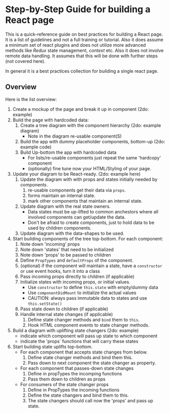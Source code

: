 # Step-by-Step Guide for building a React page

This is a quick-reference guide on best practices for building a React page. It is a list of guidelines and not a full training or tutorial. Also it does assume a minimum set of react plugins and does not utilize more advanced methods like _Redux_ state management, _context_ etc. Also it does not involve remote data handling. It assumes that this will be done with further steps (not covered here).

In general it is a best practices collection for building a single react page.

## Overview

Here is the list overview:

1. Create a mockup of the page and break it up in component (2do: example)
1. Build the page with hardcoded data:
    1. Create a tree diagram with the component hierarchy (2do: example diagram)
        * Note in the diagram re-usable component(S)
    1. Build the app with dummy placeholder components, bottom-up (2do: example code)
    2. Build Up-bottom the app with hardcoded data
        * For lists/re-usable components just repeat the same 'hardcopy' component
        * (optionally) fine tune now your HTML/Styling of your page.
1. Update your diagram to be React-ready. (2do: example here)
    1. Update the diagram with with props and states initially needed by components.
        1. re-usable components get their data via `props`.
        1. forms maintain an internal state.
        1. mark other components that maintain an internal state.
    1. Update diagram with the real state owners.
        * Data states must be up-lifted to common anchestors where all involved components can get/update the data.
        * Don't be afraid to create components, just to hold data to be used by children components.
    1. Update diagram with the data-shapes to be used.
1. Start building components of the tree top-bottom. For each component:
    1. Note down 'incoming' props
    1. Note down 'states' that need to be initialized
    1. Note down 'props' to be passed to children
    1. Define `PropTypes` and `defaultProps` of the component.
    1. (optional) if the component will maintain a state, have a `constructor` or use event hooks, turn it into a class
    1. Pass incoming props directly to children (if applicable)
    1. Initialize states with incoming props, or initial values.
        * Use `constructor` to define `this.state` with empty/dummy data
        * Use `componentDidMount` to initialize the actual values
        * CAUTION: always pass immutable data to states and use `this.setState()`
    1. Pass state down to children (if applicable)
    1. Handle internal state changes (if applicable)
        1. Define state changer methods and `bind` them to `this`.
        1. Hook HTML component events to state changer methods.
1. Build a diagram with uplifting state changers (2do: example)
    * indicate which component will pass up state to which component
    * indicate the 'props` functions that will carry these states
1. Start building state uplifts top-bottom. 
    * For each component that accepts state changes from below.
        1. Define state changer methods and bind them this.
        1. Pass down to next component the state changer as property.
    * For each component that passes-down state changes
        1. Define in propTypes the incomping functions
        1. Pass them down to children as props
    * For consumers of the state changer props
        1. Define in PropTypes the incoming functions
        1. Define the state changers and bind them to this.
        1. The state changers should call now the 'props' and pass up state.

